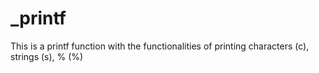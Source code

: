 # _printf

This is a printf function with the functionalities of printing characters (c), strings (s), % (%)
